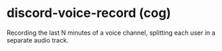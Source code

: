 # discord-voice-record (cog)
Recording the last N minutes of a voice channel, splitting each user in a separate audio track.
